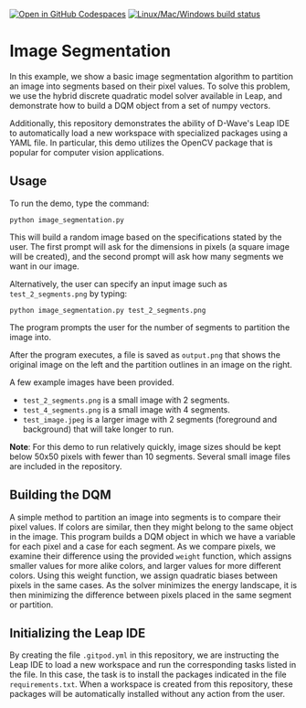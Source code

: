 [![Open in GitHub Codespaces](
  https://img.shields.io/badge/Open%20in%20GitHub%20Codespaces-333?logo=github)](
  https://codespaces.new/dwave-examples/image-segmentation?quickstart=1)
[![Linux/Mac/Windows build status](
  https://circleci.com/gh/dwave-examples/image-segmentation.svg?style=shield)](
  https://circleci.com/gh/dwave-examples/image-segmentation)

# Image Segmentation

In this example, we show a basic image segmentation algorithm to partition an
image into segments based on their pixel values.  To solve this problem, we use
the hybrid discrete quadratic model solver available in Leap, and demonstrate
how to build a DQM object from a set of numpy vectors.

Additionally, this repository demonstrates the ability of D-Wave's Leap IDE to
automatically load a new workspace with specialized packages using a YAML file.
In particular, this demo utilizes the OpenCV package that is popular for
computer vision applications.

## Usage

To run the demo, type the command:

```python image_segmentation.py```

This will build a random image based on the specifications stated by the user.
The first prompt will ask for the dimensions in pixels (a square image will be
created), and the second prompt will ask how many segments we want in our image.

Alternatively, the user can specify an input image such as
```test_2_segments.png``` by typing:

```python image_segmentation.py test_2_segments.png```

The program prompts the user for the number of segments to partition the image
into.

After the program executes, a file is saved as ```output.png``` that shows the
original image on the left and the partition outlines in an image on the right.

A few example images have been provided.

- ```test_2_segments.png``` is a small image with 2 segments.
- ```test_4_segments.png``` is a small image with 4 segments.
- ```test_image.jpeg``` is a larger image with 2 segments (foreground and
background) that will take longer to run.

**Note**: For this demo to run relatively quickly, image sizes should be kept
below 50x50 pixels with fewer than 10 segments. Several small image files are
included in the repository.

## Building the DQM

A simple method to partition an image into segments is to compare their pixel
values.  If colors are similar, then they might belong to the same object in the
image. This program builds a DQM object in which we have a variable for each
pixel and a case for each segment.  As we compare pixels, we examine their
difference using the provided ```weight``` function, which assigns smaller
values for more alike colors, and larger values for more different colors.
Using this weight function, we assign quadratic biases between pixels in the
same cases.  As the solver minimizes the energy landscape, it is then minimizing
the difference between pixels placed in the same segment or partition.

## Initializing the Leap IDE

By creating the file ```.gitpod.yml``` in this repository, we are instructing
the Leap IDE to load a new workspace and run the corresponding tasks listed in
the file.  In this case, the task is to install the packages indicated in the
file ```requirements.txt```.  When a workspace is created from this repository,
these packages will be automatically installed without any action from the user.
